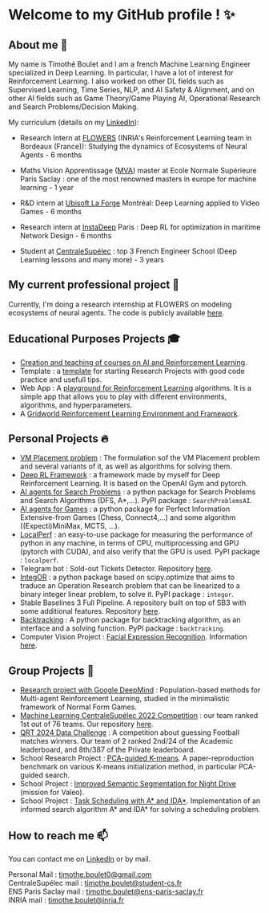 # Welcome to my GitHub profile ! ✨

## About me 🙂

My name is Timothé Boulet and I am a french Machine Learning Engineer specialized in Deep Learning. In particular, I have a lot of interest for Reinforcement Learning. I also worked on other DL fields such as Supervised Learning, Time Series, NLP, and AI Safety & Alignment, and on other AI fields such as Game Theory/Game Playing AI, Operational Research and Search Problems/Decision Making.

My curriculum (details on my [LinkedIn](https://www.linkedin.com/in/tboulet)):
- Research Intern at [FLOWERS](https://flowers.inria.fr/) (INRIA's Reinforcement Learning team in Bordeaux (France)): Studying the dynamics of Ecosystems of Neural Agents - 6 months

- Maths Vision Apprentissage ([MVA](https://www.master-mva.com/)) master at Ecole Normale Supérieure Paris Saclay : one of the most renowned masters in europe for machine learning - 1 year

- R&D intern at [Ubisoft La Forge](https://www.ubisoft.com/fr-fr/studio/laforge) Montréal: Deep Learning applied to Video Games - 6 months

- Research intern at [InstaDeep](https://www.instadeep.com/) Paris : Deep RL for optimization in maritime Network Design - 6 months
  
- Student at [CentraleSupélec](https://www.centralesupelec.fr/) : top 3 French Engineer School (Deep Learning lessons and many more) - 3 years

## My current professional project 🤖

Currently, I'm doing a research internship at FLOWERS on modeling ecosystems of neural agents. The code is publicly available [here](https://github.com/tboulet/EcoJAX).

## Educational Purposes Projects 🎓

- [Creation and teaching of courses on AI and Reinforcement Learning](https://github.com/tboulet/Formation-Reinforcement-Learning).
- Template : a [template](https://github.com/tboulet/research-project-template) for starting Research Projects with good code practice and usefull tips.
- Web App : A [playground for Reinforcement Learning](https://share.streamlit.io/tboulet/formation-reinforcement-learning/main/app.py) algorithms. It is a simple app that allows you to play with different environments, algorithms, and hyperparameters.
- A [Gridworld Reinforcement Learning Environment and Framework](https://github.com/tboulet/gridworld_rl).

## Personal Projects 🔥

- [VM Placement problem](https://github.com/tboulet/Operational-Research) : The formulation sof the VM Placement problem and several variants of it, as well as algorithms for solving them.
- [Deep RL Framework](https://github.com/tboulet/Deep-RL-Framework) : a framework made by myself for Deep Reinforcement Learning. It is based on the OpenAI Gym and pytorch.
- [AI agents for Search Problems](https://github.com/tboulet/AI-Agents-for-Search-Problems) : a python package for Search Problems and Search Algorithms (DFS, A*,...). PyPI package : ``SearchProblemsAI``.
- [AI agents for Games](https://github.com/tboulet/AI-Agents-for-Games) : a python package for Perfect Information Extensive-from Games (Chess, Connect4,...) and some algorithm ((Expecti)MiniMax, MCTS, ...).
- [LocalPerf](https://github.com/tboulet/Local-Python-Performance) : an easy-to-use package for measuring the performance of python in any machine, in terms of CPU, multiprocessing and GPU (pytorch with CUDA), and also verify that the GPU is used. PyPI package : ``localperf``.
- Telegram bot : Sold-out Tickets Detector. Repository [here](https://github.com/tboulet/Sold-out-Tickets-Detector).
- [IntegOR](https://github.com/tboulet/IntegOR) : a python package based on scipy.optimize that aims to traduce an Operation Research problem that can be linearized to a binary integer linear problem, to solve it. PyPI package : ``integor``.
- Stable Baselines 3 Full Pipeline. A repository built on top of SB3 with some additional features. Repository [here](https://github.com/tboulet/StableBaselines3FullPipeline).
- [Backtracking](https://github.com/tboulet/backtracking_algorithm) : A python package for backtracking algorithm, as an interface and a solving function. PyPI package : ``backtracking``.
- Computer Vision Project : [Facial Expression Recognition](https://github.com/tboulet/Face-Expression-Recognition). Information [here](https://www.hubia.org/post/facial-expression-recognition-algorithm).

## Group Projects 👯

- [Research project with Google DeepMind](https://github.com/tboulet/Algorithms-for-Normal-Form-Games) : Population-based methods for Multi-agent Reinforcement Learning, studied in the minimalistic framework of Normal Form Games.
- [Machine Learning CentraleSupélec 2022 Competition](https://www.kaggle.com/competitions/centralesypelec-ml2022-course) : our team ranked 1st out of 76 teams. Our repository [here](https://github.com/tboulet/ML-Competition).
- [QRT 2024 Data Challenge](https://challengedata.ens.fr/challenges/143) : A competition about guessing Football matches winners. Our team of 2 ranked 2nd/24 of the Academic leaderboard, and 8th/387 of the Private leaderboard.
- School Research Project : [PCA-guided K-means](https://github.com/tboulet/PCA-guided-K-means). A paper-reproduction benchmark on various K-means initialization method, in particular PCA-guided search.
- School Project : [Improved Semantic Segmentation for Night Drive](https://github.com/tboulet/Improved-Semantic-Segmentation-for-Night-Drive) (mission for Valeo).
- School Project : [Task Scheduling with A* and IDA*](https://github.com/tboulet/task-scheduling). Implementation of an informed search algorithm A* and IDA* for solving a scheduling problem.

## How to reach me 📫

You can contact me on [LinkedIn](https://www.linkedin.com/in/tboulet) or by mail.

Personal Mail : timothe.boulet0@gmail.com <br>
CentraleSupélec mail : timothe.boulet@student-cs.fr <br>
ENS Paris Saclay mail : timothe.boulet@ens-paris-saclay.fr <br>
INRIA mail : timothe.boulet@inria.fr <br>

